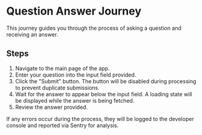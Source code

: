 # Question Answer Journey

This journey guides you through the process of asking a question and receiving an answer.

## Steps

1. Navigate to the main page of the app.
2. Enter your question into the input field provided.
3. Click the "Submit" button. The button will be disabled during processing to prevent duplicate submissions.
4. Wait for the answer to appear below the input field. A loading state will be displayed while the answer is being fetched.
5. Review the answer provided.

If any errors occur during the process, they will be logged to the developer console and reported via Sentry for analysis.
